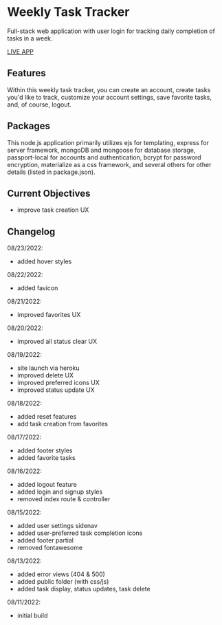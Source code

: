 # Weekly Task Tracker

Full-stack web application with user login for tracking daily completion of tasks in a week.

[LIVE APP](https://weekly-task-tracker.herokuapp.com/ "Weekly Task Tracker")

## Features

Within this weekly task tracker, you can create an account, create tasks you'd like to track, customize your account settings, save favorite tasks, and, of course, logout. 

## Packages

This node.js application primarily utilizes ejs for templating, express for server framework, mongoDB and mongoose for database storage, passport-local for accounts and authentication, bcrypt for password encryption, materialize as a css framework, and several others for other details (listed in package.json).

## Current Objectives

- improve task creation UX

## Changelog

08/23/2022:

- added hover styles

08/22/2022:

- added favicon

08/21/2022:

- improved favorites UX

08/20/2022:

- improved all status clear UX

08/19/2022:

- site launch via heroku
- improved delete UX
- improved preferred icons UX
- improved status update UX

08/18/2022:

- added reset features
- add task creation from favorites

08/17/2022:

- added footer styles
- added favorite tasks

08/16/2022:

- added logout feature
- added login and signup styles
- removed index route & controller

08/15/2022:

- added user settings sidenav
- added user-preferred task completion icons
- added footer partial
- removed fontawesome

08/13/2022:

- added error views (404 & 500)
- added public folder (with css/js)
- added task display, status updates, task delete

08/11/2022:

- initial build